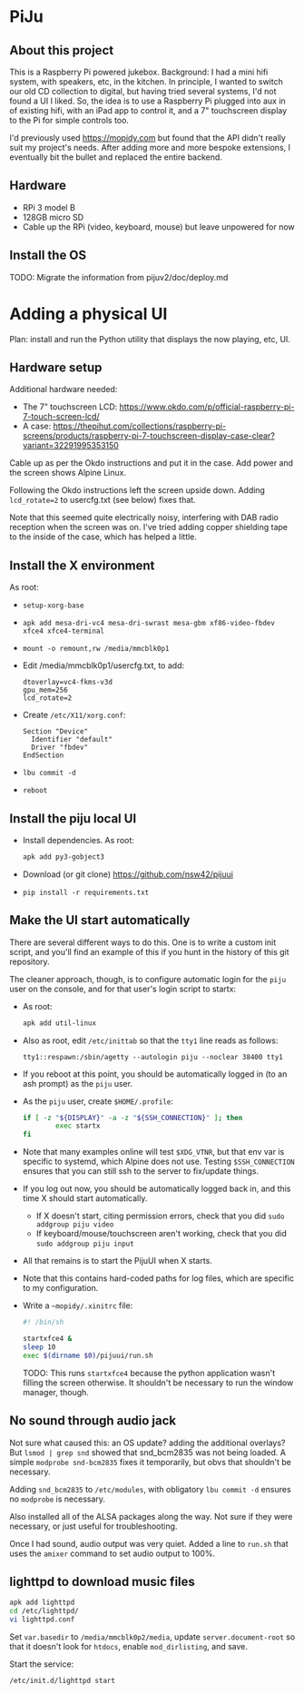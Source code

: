 # PiJu

## About this project

This is a Raspberry Pi powered jukebox. Background: I had a mini hifi system, with speakers, etc, in the kitchen. In principle, I wanted to switch our old CD collection to digital, but having tried several systems, I'd not found a UI I liked. So, the idea is to use a Raspberry Pi plugged into aux in of existing hifi, with an iPad app to control it, and a 7" touchscreen display to the Pi for simple controls too.

I'd previously used <https://mopidy.com> but found that the API didn't really suit my project's needs. After adding more and more bespoke extensions, I eventually bit the bullet and replaced the entire backend.

## Hardware

* RPi 3 model B
* 128GB micro SD
* Cable up the RPi (video, keyboard, mouse) but leave unpowered for now

## Install the OS

TODO: Migrate the information from pijuv2/doc/deploy.md

# Adding a physical UI

Plan: install and run the Python utility that displays the now playing, etc, UI.

## Hardware setup

Additional hardware needed:

* The 7" touchscreen LCD: <https://www.okdo.com/p/official-raspberry-pi-7-touch-screen-lcd/>
* A case: <https://thepihut.com/collections/raspberry-pi-screens/products/raspberry-pi-7-touchscreen-display-case-clear?variant=32291995353150>

Cable up as per the Okdo instructions and put it in the case.  Add power and the screen shows Alpine Linux.

Following the Okdo instructions left the screen upside down. Adding `lcd_rotate=2` to usercfg.txt (see below) fixes that.

Note that this seemed quite electrically noisy, interfering with DAB radio reception when the screen was on. I've tried adding copper shielding tape to the inside of the case, which has helped a little.

## Install the X environment

As root:

* `setup-xorg-base`
* `apk add mesa-dri-vc4 mesa-dri-swrast mesa-gbm xf86-video-fbdev xfce4 xfce4-terminal`
* `mount -o remount,rw /media/mmcblk0p1`
* Edit /media/mmcblk0p1/usercfg.txt, to add:

    ```text
    dtoverlay=vc4-fkms-v3d
    gpu_mem=256
    lcd_rotate=2
    ```

* Create `/etc/X11/xorg.conf`:

    ```text
    Section "Device"
      Identifier "default"
      Driver "fbdev"
    EndSection
    ```

* `lbu commit -d`
* `reboot`

## Install the piju local UI

* Install dependencies. As root:

    ```sh
    apk add py3-gobject3
    ```

* Download (or git clone) <https://github.com/nsw42/pijuui>
* `pip install -r requirements.txt`

## Make the UI start automatically

There are several different ways to do this. One is to write a custom init script, and you'll find an example of this if you hunt in the history of this git repository.

The cleaner approach, though, is to configure automatic login for the `piju` user on the console, and for that user's login script to startx:

* As root:

    ```sh
    apk add util-linux
    ```

* Also as root, edit `/etc/inittab` so that the `tty1` line reads as follows:

    ```text
    tty1::respawn:/sbin/agetty --autologin piju --noclear 38400 tty1
    ```

* If you reboot at this point, you should be automatically logged in (to an ash prompt) as the `piju` user.
* As the `piju` user, create `$HOME/.profile`:

    ```sh
    if [ -z "${DISPLAY}" -a -z "${SSH_CONNECTION}" ]; then
            exec startx
    fi
    ```

* Note that many examples online will test `$XDG_VTNR`, but that env var is specific to systemd, which Alpine does not use. Testing `$SSH_CONNECTION` ensures that you can still ssh to the server to fix/update things.
* If you log out now, you should be automatically logged back in, and this time X should start automatically.
    * If X doesn't start, citing permission errors, check that you did `sudo addgroup piju video`
    * If keyboard/mouse/touchscreen aren't working, check that you did `sudo addgroup piju input`
* All that remains is to start the PijuUI when X starts.
* Note that this contains hard-coded paths for log files, which are specific to my configuration.
* Write a `~mopidy/.xinitrc` file:

  ```sh
  #! /bin/sh

  startxfce4 &
  sleep 10
  exec $(dirname $0)/pijuui/run.sh
  ```

  TODO: This runs `startxfce4` because the python application wasn't filling the screen otherwise. It shouldn't be necessary to run the window manager, though.

## No sound through audio jack

Not sure what caused this: an OS update? adding the additional overlays? But `lsmod | grep snd` showed that snd_bcm2835 was not being loaded. A simple `modprobe snd-bcm2835` fixes it temporarily, but obvs that shouldn't be necessary.

Adding `snd_bcm2835` to `/etc/modules`, with obligatory `lbu commit -d` ensures no `modprobe` is necessary.

Also installed all of the ALSA packages along the way. Not sure if they were necessary, or just useful for troubleshooting.

Once I had sound, audio output was very quiet. Added a line to `run.sh` that uses the `amixer` command to set audio output to 100%.

## lighttpd to download music files

```sh
apk add lighttpd
cd /etc/lighttpd/
vi lighttpd.conf
```

Set `var.basedir` to `/media/mmcblk0p2/media`, update `server.document-root` so that it doesn't look for `htdocs`, enable `mod_dirlisting`, and save.

Start the service:

```sh
/etc/init.d/lighttpd start
```
